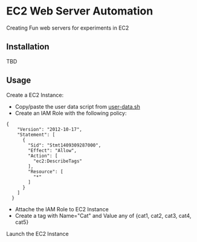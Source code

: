# EC2 Web Server Automation

Creating Fun web servers for experiments in EC2

## Installation

TBD

## Usage

Create a EC2 Instance:
- Copy/paste the user data script from [user-data.sh](/user-data/user-data.sh)
- Create an IAM Role with the following policy:

```
{
    "Version": "2012-10-17",
    "Statement": [
      {
        "Sid": "Stmt1409309287000",
        "Effect": "Allow",
        "Action": [
          "ec2:DescribeTags"
        ],
        "Resource": [
          "*"
        ]
      }
    ]
  }
```
- Attache the IAM Role to EC2 Instance
- Create a tag with Name="Cat" and Value any of {cat1, cat2, cat3, cat4, cat5}

Launch the EC2 Instance